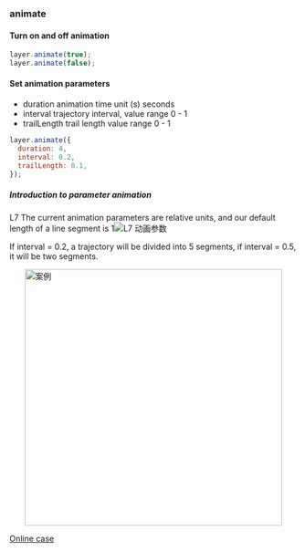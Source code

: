 ### animate

#### Turn on and off animation

```javascript
layer.animate(true);
layer.animate(false);
```

#### Set animation parameters

* duration animation time unit (s) seconds
* interval trajectory interval, value range 0 - 1
* trailLength trail length value range 0 - 1

```javascript
layer.animate({
  duration: 4,
  interval: 0.2,
  trailLength: 0.1,
});
```

##### Introduction to parameter animation

L7 The current animation parameters are relative units, and our default length of a line segment is 1![L7 动画参数](https://gw.alipayobjects.com/mdn/rms_855bab/afts/img/A*IBBfSIkb51cAAAAAAAAAAABkARQnAQ)

If interval = 0.2, a trajectory will be divided into 5 segments, if interval = 0.5, it will be two segments.

<img width="450px" style="display: block;margin: 0 auto;" alt="案例" src='https://gw.alipayobjects.com/mdn/rms_816329/afts/img/A*mo_7Q6sTqOIAAAAAAAAAAAAAARQnAQ'>

[Online case](/examples/gallery/animate#plane_animate2)
